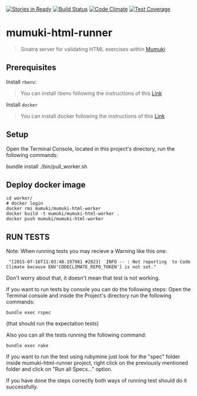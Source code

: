 
[![Stories in Ready](https://badge.waffle.io/mumuki/mumuki-html-runner.png?label=ready&title=Ready)](https://waffle.io/mumuki/mumuki-html-runner)
[![Build Status](https://travis-ci.org/mumuki/mumuki-html-runner.svg?branch=master)](https://travis-ci.org/mumuki/mumuki-html-runner)
[![Code Climate](https://codeclimate.com/github/mumuki/mumuki-html-runner/badges/gpa.svg)](https://codeclimate.com/github/mumuki/mumuki-html-runner)
[![Test Coverage](https://codeclimate.com/github/mumuki/mumuki-html-runner/badges/coverage.svg)](https://codeclimate.com/github/mumuki/mumuki-html-runner/coverage)

# mumuki-html-runner
> Sinatra server for validating HTML exercises within [Mumuki](http://github.com/mumuki)

## Prerequisites
  Install `rbenv`:

>You can install rbenv following the instructions of this [Link](http://uqbar-wiki.org/index.php?title=Gu%C3%ADa_de_Instalaci%C3%B3n_de_Ruby)

  Install `docker`

>You can install docker following the instructions of this [Link](https://docs.docker.com/get-started/)

## Setup
 Open  the Terminal Console, located in this project's
 directory, run the following commands:

  bundle install
  ./bin/pull_worker.sh

## Deploy docker image

```
cd worker/
# docker login
docker rmi mumuki/mumuki-html-worker
docker build -t mumuki/mumuki-html-worker .
docker push mumuki/mumuki-html-worker
```

## RUN TESTS

Note: When running tests you may recieve a Warning like this one:

` "[2015-07-16T11:03:48.197981 #2823]  INFO -- : Not reporting  to Code Climate because ENV'CODECLIMATE_REPO_TOKEN'] is not set."`

  Don't worry about that, it doesn't mean that test is not working.


If you want to run tests by console you can do the following steps:
  Open the Terminal console and inside the Project's directory    run the following commands:

    bundle exec rspec

(that should run the expectation tests)

Also you can all the tests running the following command:

    bundle exec rake

If you want to run the test using rubymine just look for the "spec"     folder inside mumuki-html-runner project, right click on the      previously mentioned folder and click on "Run all Specs..." option.

If you have done the steps correctly both ways of running test should do it successfully.

